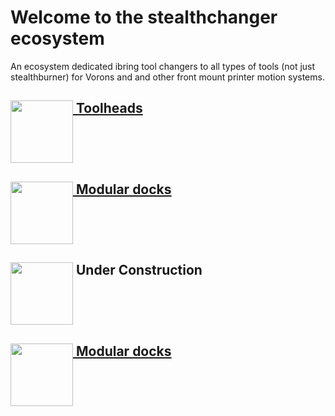 # Welcome to the stealthchanger ecosystem

An ecosystem dedicated ibring tool changers to all types of tools (not just stealthburner) for Vorons and and other front mount printer motion systems.

## [<img src="https://github.com/Stealthchanger/Toolchanger/blob/main/media/Stealthchanger_toolchanger_logo.png?raw=true" height="100" align="top" /> Toolheads](https://github.com/Stealthchanger/Toolchanger)

## [<img src="https://github.com/StealthChanger/ModularDock/blob/main/media/images/Stealthchanger_Dock_logo.png?raw=true" height="100" align="top" /> Modular docks](https://github.com/Stealthchanger/ModularDock)

## <img src="https://github.com/StealthChanger/.github/blob/main/Media/Stealthchanger_tophat_logo.png?raw=true" height="100" align="top" /> Under Construction

## [<img src="https://github.com/Stealthchanger/.github/blob/main/Media/Stealthchanger_DoorBuffer.png?raw=true" height="100" align="top" /> Modular docks](https://github.com/Stealthchanger/DoorBuffer)
